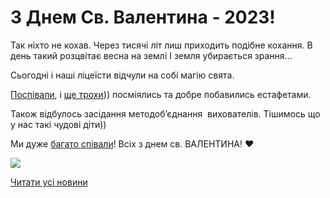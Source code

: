 # З Днем Св. Валентина - 2023!

Так ніхто не кохав. Через тисячі літ
лиш приходить подібне кохання.
В день такий розцвітає весна на землі
І земля убирається зрання…

Сьогодні і наші ліцеїсти відчули на собі магію свята.

[Поспівали](https://youtu.be/fokv7QY9cAg), і [ще трохи](https://youtu.be/QxWBwFtCM5E))) посміялись та добре побавились естафетами.

Також відбулось засідання методоб’єднання  вихователів.
Тішимось що у нас такі чудові діти))

Ми дуже [багато співали](https://youtu.be/XT3_ab28n1U)! Всіх з днем св. ВАЛЕНТИНА! ❤️


![](/images/blog/з-днем-св-валентина-2023/valentine2023.jpg)


[Читати усі новини](/news)

